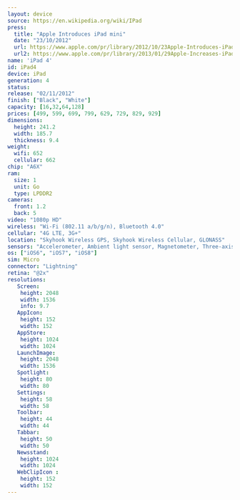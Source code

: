 ```yaml
---
layout: device
source: https://en.wikipedia.org/wiki/IPad
press:
  title: "Apple Introduces iPad mini"
  date: "23/10/2012"
  url: https://www.apple.com/pr/library/2012/10/23Apple-Introduces-iPad-mini.html
  url2: https://www.apple.com/pr/library/2013/01/29Apple-Increases-iPad-with-Retina-Display-to-128GB.html
name: 'iPad 4'
id: iPad4
device: iPad
generation: 4
status:
release: "02/11/2012"
finish: ["Black", "White"]
capacity: [16,32,64,128]
prices: [499, 599, 699, 799, 629, 729, 829, 929]
dimensions:
  height: 241.2
  width: 185.7
  thickness: 9.4
weight:
  wifi: 652
  cellular: 662
chip: "A6X"
ram:
  size: 1
  unit: Go
  type: LPDDR2
cameras:
  front: 1.2
  back: 5
video: "1080p HD"
wireless: "Wi-Fi (802.11 a/b/g/n), Bluetooth 4.0"
cellular: "4G LTE, 3G+"
location: "Skyhook Wireless GPS, Skyhook Wireless Cellular, GLONASS"
sensors: "Accelerometer, Ambient light sensor, Magnetometer, Three-axis gyroscope"
os: ["iOS6", "iOS7", "iOS8"]
sim: Micro
connector: "Lightning"
retina: "@2x"
resolutions:
   Screen:
    height: 2048
    width: 1536
    info: 9.7
   AppIcon:
    height: 152
    width: 152
   AppStore:
    height: 1024
    width: 1024
   LaunchImage:
    height: 2048
    width: 1536
   Spotlight:
    height: 80
    width: 80
   Settings:
    height: 58
    width: 58
   Toolbar:
    height: 44
    width: 44
   Tabbar:
    height: 50
    width: 50
   Newsstand:
    height: 1024
    width: 1024
   WebClipIcon :
    height: 152
    width: 152
---
```

